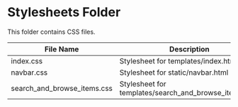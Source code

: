 # Stylesheets Folder

This folder contains CSS files.


| File Name                   | Description                                           |
|-----------------------------|-------------------------------------------------------|
| index.css                   | Stylesheet for templates/index.html                   |
| navbar.css                  | Stylesheet for static/navbar.html                     |
| search_and_browse_items.css | Stylesheet for templates/search_and_browse_items.html |
